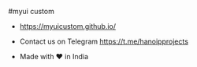 #myui custom

- https://myuicustom.github.io/

- Contact us on Telegram https://t.me/hanoipprojects
- Made with ❤️ in India